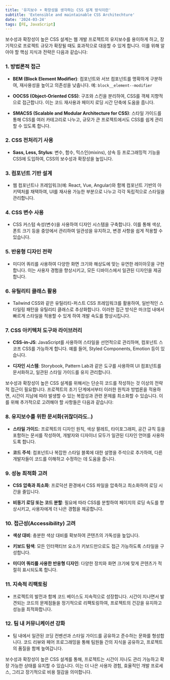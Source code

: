 ```yaml
---
title: '유지보수 + 확장성을 생각하는 CSS 설계 방식이란'
subtitle: 'Extensible and maintainable CSS Architechture'
date: '2024-03-24'
tags: [FE, JavaScript]
---
```


보수성과 확장성이 높은 CSS 설계는 웹 개발 프로젝트의 유지보수를 용이하게 하고, 장기적으로 프로젝트 규모가 확장될 때도 효과적으로 대응할 수 있게 합니다. 이를 위해 알아야 할 핵심 지식과 전략은 다음과 같습니다:

### 1. 방법론적 접근

- **BEM (Block Element Modifier)**: 컴포넌트와 서브 컴포넌트를 명확하게 구분하여, 재사용성을 높이고 의존성을 낮춥니다. 예: `block__element--modifier`

- **OOCSS (Object-Oriented CSS)**: 구조와 스킨을 분리하여, CSS를 객체 지향적으로 접근합니다. 이는 코드 재사용과 페이지 로딩 시간 단축에 도움을 줍니다.

- **SMACSS (Scalable and Modular Architecture for CSS)**: 스타일 가이드를 통해 CSS를 여러 카테고리로 나누고, 규모가 큰 프로젝트에서도 CSS를 쉽게 관리할 수 있도록 합니다.

### 2. CSS 전처리기 사용

- **Sass, Less, Stylus**: 변수, 함수, 믹스인(mixins), 상속 등 프로그래밍적 기능을 CSS에 도입하여, CSS의 보수성과 확장성을 높입니다.

### 3. 컴포넌트 기반 설계

- 웹 컴포넌트나 프레임워크(예: React, Vue, Angular)와 함께 컴포넌트 기반의 아키텍처를 채택하여, UI를 재사용 가능한 부분으로 나누고 각각 독립적으로 스타일을 관리합니다.

### 4. CSS 변수 사용

- CSS 커스텀 속성(변수)을 사용하여 디자인 시스템을 구축합니다. 이를 통해 색상, 폰트 크기 등을 중앙에서 관리하여 일관성을 유지하고, 변경 사항을 쉽게 적용할 수 있습니다.

### 5. 반응형 디자인 전략

- 미디어 쿼리를 사용하여 다양한 화면 크기와 해상도에 맞는 유연한 레이아웃을 구현합니다. 이는 사용자 경험을 향상시키고, 모든 디바이스에서 일관된 디자인을 제공합니다.

### 6. 유틸리티 클래스 활용

- Tailwind CSS와 같은 유틸리티-퍼스트 CSS 프레임워크를 활용하여, 일반적인 스타일링 패턴을 유틸리티 클래스로 추상화합니다. 이러한 접근 방식은 마크업 내에서 빠르게 스타일을 적용할 수 있게 하여 개발 속도를 향상시킵니다.

### 7. CSS 아키텍처 도구와 라이브러리

- **CSS-in-JS**: JavaScript를 사용하여 스타일을 선언적으로 관리하며, 컴포넌트 스코프 CSS를 가능하게 합니다. 예를 들어, Styled Components, Emotion 등이 있습니다.

- **디자인 시스템**: Storybook, Pattern Lab과 같은 도구를 사용하여 UI 컴포넌트를 문서화하고, 일관된 스타일 가이드를 유지 관리합니다.

보수성과 확장성이 높은 CSS 설계를 위해서는 단순히 코드를 작성하는 것 이상의 전략적 접근이 필요합니다. 프로젝트의 초기 단계에서부터 이러한 원칙과 방법론을 적용하면, 시간이 지남에 따라 발생할 수 있는 복잡성과 관련 문제를 최소화할 수 있습니다. 이를 위해 추가적으로 고려해야 할 사항들은 다음과 같습니다:

### 8. 유지보수를 위한 문서화(귀찮더라도..)

- **스타일 가이드**: 프로젝트의 디자인 원칙, 색상 팔레트, 타이포그래피, 공간 규칙 등을 포함하는 문서를 작성하여, 개발자와 디자이너 모두가 일관된 디자인 언어를 사용하도록 합니다.

- **코드 주석**: 컴포넌트나 복잡한 스타일 블록에 대한 설명을 주석으로 추가하여, 다른 개발자들이 코드를 이해하고 수정하는 데 도움을 줍니다.

### 9. 성능 최적화 고려

- **CSS 압축과 최소화**: 프로덕션 환경에서 CSS 파일을 압축하고 최소화하여 로딩 시간을 줄입니다.

- **비동기 로딩 또는 코드 분할**: 필요에 따라 CSS를 분할하여 페이지의 로딩 속도를 향상시키고, 사용자에게 더 나은 경험을 제공합니다.

### 10. 접근성(Accessibility) 고려

- **색상 대비**: 충분한 색상 대비를 확보하여 콘텐츠의 가독성을 높입니다.
  
- **키보드 탐색**: 모든 인터랙티브 요소가 키보드만으로도 접근 가능하도록 스타일을 구성합니다.
  
- **미디어 쿼리를 사용한 반응형 디자인**: 다양한 장치와 화면 크기에 맞게 콘텐츠가 적절히 표시되도록 합니다.

### 11. 지속적 리팩토링

- 프로젝트의 발전과 함께 코드 베이스도 지속적으로 성장합니다. 시간이 지나면서 발견되는 코드의 문제점들을 정기적으로 리팩토링하여, 프로젝트의 건강을 유지하고 성능을 최적화합니다.

### 12. 팀 내 커뮤니케이션 강화

- 팀 내에서 일관된 코딩 컨벤션과 스타일 가이드를 공유하고 준수하는 문화를 형성합니다. 코드 리뷰와 페어 프로그래밍을 통해 팀원들 간의 지식을 공유하고, 프로젝트의 품질을 함께 높여갑니다.

보수성과 확장성이 높은 CSS 설계를 통해, 프로젝트는 시간이 지나도 관리 가능하고 확장 가능한 상태를 유지할 수 있습니다. 이는 더 나은 사용자 경험, 효율적인 개발 프로세스, 그리고 장기적으로 비용 절감을 의미합니다.

